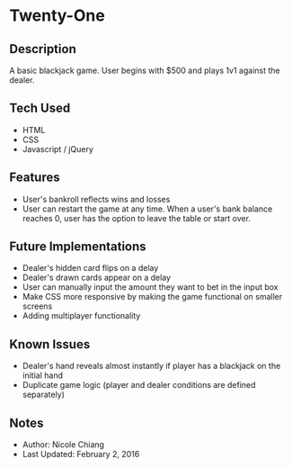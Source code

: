 # Twenty-One

<!-- INSERT LOCATION -->

## Description
A basic blackjack game. User begins with $500 and plays 1v1 against the dealer.

## Tech Used
- HTML
- CSS
- Javascript / jQuery

## Features
- User's bankroll reflects wins and losses
- User can restart the game at any time. When a user's bank balance reaches 0, user has the option to leave the table or start over.

## Future Implementations
- Dealer's hidden card flips on a delay
- Dealer's drawn cards appear on a delay
- User can manually input the amount they want to bet in the input box
- Make CSS more responsive by making the game functional on smaller screens
- Adding multiplayer functionality

## Known Issues
- Dealer's hand reveals almost instantly if player has a blackjack on the initial hand
- Duplicate game logic (player and dealer conditions are defined separately)

## Notes
- Author: Nicole Chiang
- Last Updated: February 2, 2016